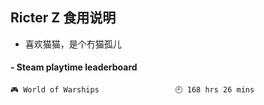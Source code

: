 ## Ricter Z 食用说明
- 喜欢猫猫，是个冇猫孤儿

<!-- steam-box start -->
#### - Steam playtime leaderboard
```text
🎮 World of Warships                 🕘 168 hrs 26 mins
```
<!-- Powered by https://github.com/YouEclipse/steam-box . -->
<!-- steam-box end -->
